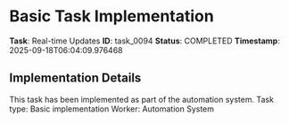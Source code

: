 # Basic Task Implementation

**Task**: Real-time Updates
**ID**: task_0094
**Status**: COMPLETED
**Timestamp**: 2025-09-18T06:04:09.976468

## Implementation Details

This task has been implemented as part of the automation system.
Task type: Basic implementation
Worker: Automation System
